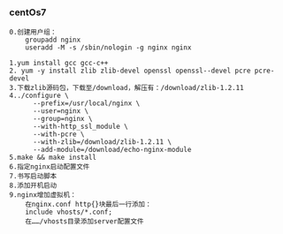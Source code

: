 ### centOs7

    0.创建用户组：
        groupadd nginx
        useradd -M -s /sbin/nologin -g nginx nginx
        
    1.yum install gcc gcc-c++
    2. yum -y install zlib zlib-devel openssl openssl--devel pcre pcre-devel
    3.下载zlib源码包，下载至/download，解压有：/download/zlib-1.2.11
    4../configure \
          --prefix=/usr/local/nginx \
          --user=nginx \
          --group=nginx \
          --with-http_ssl_module \
          --with-pcre \
          --with-zlib=/download/zlib-1.2.11 \
          --add-module=/download/echo-nginx-module
    5.make && make install
    6.指定nginx启动配置文件
    7.书写启动脚本
    8.添加开机启动
    9.nginx增加虚拟机：
        在nginx.conf http{}块最后一行添加：
        include vhosts/*.conf;
        在……/vhosts目录添加server配置文件
    